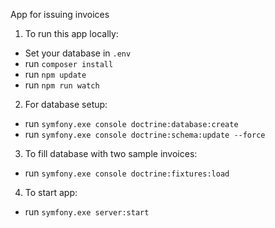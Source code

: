 App for issuing invoices

1. To run this app locally:

- Set your database in `.env`
- run `composer install`
- run `npm update`
- run `npm run watch`

2. For database setup:

- run `symfony.exe console doctrine:database:create`
- run `symfony.exe console doctrine:schema:update --force`

3. To fill database with two sample invoices:

- run `symfony.exe console doctrine:fixtures:load`

4. To start app:

- run `symfony.exe server:start`

